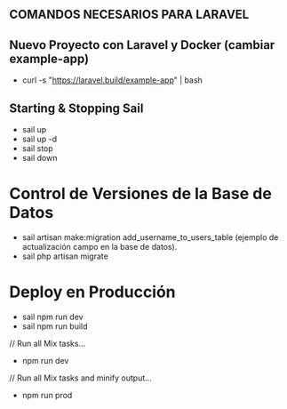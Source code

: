 ## COMANDOS NECESARIOS PARA LARAVEL

## Nuevo Proyecto con Laravel y Docker (cambiar example-app)

- curl -s "https://laravel.build/example-app" | bash

## Starting & Stopping Sail

- sail up
- sail up -d
- sail stop
- sail down

# Control de Versiones de la Base de Datos

- sail artisan make:migration add_username_to_users_table (ejemplo de actualización campo en la base de datos).
- sail php artisan migrate

# Deploy en Producción

- sail npm run dev
- sail npm run build

// Run all Mix tasks...
- npm run dev

// Run all Mix tasks and minify output...
- npm run prod




